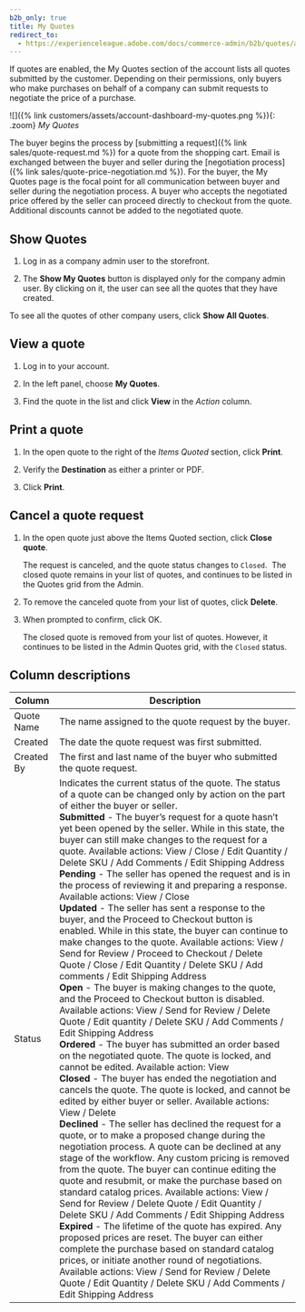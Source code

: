 ```yaml
---
b2b_only: true
title: My Quotes
redirect_to:
  - https://experienceleague.adobe.com/docs/commerce-admin/b2b/quotes/account-dashboard-my-quotes.html
---
```


If quotes are enabled, the My Quotes section of the account lists all quotes submitted by the customer. Depending on their permissions, only buyers who make purchases on behalf of a company can submit requests to negotiate the price of a purchase.

![]({% link customers/assets/account-dashboard-my-quotes.png %}){: .zoom}
_My Quotes_

The buyer begins the process by [submitting a request]({% link sales/quote-request.md %}) for a quote from the shopping cart. Email is exchanged between the buyer and seller during the [negotiation process]({% link sales/quote-price-negotiation.md %}). For the buyer, the My Quotes page is the focal point for all communication between buyer and seller during the negotiation process. A buyer who accepts the negotiated price offered by the seller can proceed directly to checkout from the quote. Additional discounts cannot be added to the negotiated quote.

## Show Quotes

1. Log in as a company admin user to the storefront.

1. The **Show My Quotes** button is displayed only for the company admin user. By clicking on it, the user can see all the quotes that they have created.

To see all the quotes of other company users, click **Show All Quotes**.

## View a quote

1. Log in to your account.

1. In the left panel, choose **My Quotes**.

1. Find the quote in the list and click **View** in the _Action_ column.

## Print a quote

1. In the open quote to the right of the _Items Quoted_ section, click **Print**.

1. Verify the **Destination** as either a printer or PDF.

1. Click **Print**.

## Cancel a quote request

1. In the open quote just above the Items Quoted section, click **Close quote**.

   The request is canceled, and the quote status changes to `Closed`.  The closed quote remains in your list of quotes, and continues to be listed in the Quotes grid from the Admin.

1. To remove the canceled quote from your list of quotes, click **Delete**.

1. When prompted to confirm, click <span class="btn">OK</span>.

   The closed quote is removed from your list of quotes. However, it continues to be listed in the Admin Quotes grid, with the `Closed` status.

## Column descriptions

|Column|Description|
|--- |--- |
|Quote Name|The name assigned to the quote request by the buyer.|
|Created|The date the quote request was first submitted.|
|Created By|The first and last name of the buyer who submitted the quote request.|
|Status|Indicates the current status of the quote. The status of a quote can be changed only by action on the part of either the buyer or seller. <br/>**Submitted** - The buyer’s request for a quote hasn’t yet been opened by the seller. While in this state, the buyer can still make changes to the request for a quote. Available actions: View / Close / Edit Quantity / Delete SKU / Add Comments / Edit Shipping Address <br/>**Pending** - The seller has opened the request and is in the process of reviewing it and preparing a response. Available actions: View / Close <br/>**Updated** - The seller has sent a response to the buyer, and the Proceed to Checkout button is enabled. While in this state, the buyer can continue to make changes to the quote. Available actions: View / Send for Review / Proceed to Checkout / Delete Quote / Close / Edit Quantity / Delete SKU / Add comments / Edit Shipping Address <br/>**Open** - The buyer is making changes to the quote, and the Proceed to Checkout button is disabled. Available actions: View / Send for Review / Delete Quote / Edit quantity / Delete SKU / Add Comments / Edit Shipping Address <br/>**Ordered** - The buyer has submitted an order based on the negotiated quote. The quote is locked, and cannot be edited. Available action: View <br/>**Closed** - The buyer has ended the negotiation and cancels the quote. The quote is locked, and cannot be edited by either buyer or seller. Available actions: View / Delete <br/>**Declined** - The seller has declined the request for a quote, or to make a proposed change during the negotiation process. A quote can be declined at any stage of the workflow. Any custom pricing is removed from the quote. The buyer can continue editing the quote and resubmit, or make the purchase based on standard catalog prices. Available actions: View / Send for Review / Delete Quote / Edit Quantity / Delete SKU / Add Comments / Edit Shipping Address <br/>**Expired** - The lifetime of the quote has expired. Any proposed prices are reset. The buyer can either complete the purchase based on standard catalog prices, or initiate another round of negotiations. Available actions: View / Send for Review / Delete Quote / Edit Quantity / Delete SKU / Add Comments / Edit Shipping Address|
